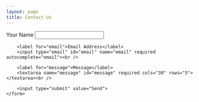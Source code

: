 ```yaml
---
layout: page
title: Contact Us
---
```


<div class="row justify-content-center">
  <div class="col-md-8">
    <form action="https://send.pageclip.co/ecGrlCsgXPrmbKtxRRddcYit4ApVowFq/contact-form" method="post" onsubmit="toast(1)">
        <label for="name">Your Name</label>
        <input type="name" id="name" name="name" required autocomplete="name"><br />

        <label for="email">Email Address</label>
        <input type="email" id="email" name="email" required autocomplete="email"><br />

        <label for="message">Message</label>
        <textarea name="message" id="message" required cols="30" rows="5"></textarea><br />

        <input type="submit" value="Send">
    </form>
  </div>
</div>
